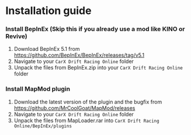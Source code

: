 # Installation guide
### Install BepInEx (Skip this if you already use a mod like KINO or Revive)
1. Download BepInEx 5.1 from https://github.com/BepInEx/BepInEx/releases/tag/v5.1
2. Navigate to your `CarX Drift Racing Online` folder
3. Unpack the files from BepInEx.zip into your `CarX Drift Racing Online` folder

### Install MapMod plugin
1. Download the latest version of the plugin and the bugfix from https://github.com/MrCoolGoat/MapMod/releases
2. Navigate to your `CarX Drift Racing Online` folder
3. Unpack the files from MapLoader.rar into `CarX Drift Racing Online/BepInEx/plugins`
